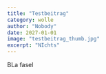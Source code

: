 ```yaml
---
title: "Testbeitrag"
category: wolle
author: "Nobody"
date: 2027-01-01
image: "testbeitrag_thumb.jpg"
excerpt: "NIchts"
---
```



BLa fasel
